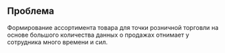 ## Проблема ##
Формирование ассортимента товара для точки розничной торговли на основе большого количества данных о продажах отнимает у сотрудника много времени и сил.